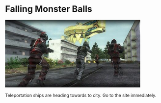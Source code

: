 # Falling Monster Balls

![Falling Monster Balls](../images/missions_thumbnails/M063_5.jpg)

Teleportation ships are heading towards to city. Go to the site immediately.
